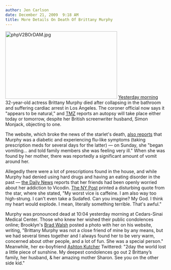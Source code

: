 ```yaml
---
author: Jen Carlson
date: December 21, 2009  9:18 AM
title: More Details On Death Of Brittany Murphy
---
```


<p><span class="mt-enclosure mt-enclosure-image" style="display: inline;"> <img alt="phpV2BOrDAM.jpg" src="https://web.archive.org/web/20110611054723im_/http://gothamist.com/attachments/arts_jen/phpV2BOrDAM.jpg" width="350" height="211" class="image-left"> </span><a href="https://web.archive.org/web/20110611054723/http://gothamist.com/2009/12/20/report_actress_brittany_murphy_dies.php">Yesterday morning</a> 32-year-old actress Brittany Murphy died after collapsing in the bathroom and suffering cardiac arrest in Los Angeles. The coroner official now says it &quot;appears to be natural,&quot; and <a href="https://web.archive.org/web/20110611054723/http://www.tmz.com/2009/12/20/brittany-murphy-simon-monjack-autopsy-death/">TMZ</a> reports an autopsy will take place either today or tomorrow, despite her British screenwriter husband, Simon Monjack, objecting to one.</p>

<p>The website, which broke the news of the starlet&apos;s death, <a href="https://web.archive.org/web/20110611054723/http://www.tmz.com/2009/12/21/brittany-murphy-cardiac-arrest-diabetes-vomit-autopsy-coroner/">also reports</a> that Murphy was a diabetic and experiencing flu-like symptoms (taking prescription meds for several days for the latter) &#x2014; on Sunday, she &quot;began vomiting... and told family members she was feeling very ill.&quot; When she was found by her mother, there was reportedly a significant amount of vomit around her.</p>

<p>Allegedly there were a lot of prescriptions found in the house, and while Murphy had denied using hard drugs and having an eating disorder in the past &#x2014; <a href="https://web.archive.org/web/20110611054723/http://www.nydailynews.com/gossip/2009/12/20/2009-12-20_actress_brittany_murphy_dies_at_32_of_heart_attack_report.html">the Daily News</a> reports that her friends had been openly worried about her addiction to Vicodin. <a href="https://web.archive.org/web/20110611054723/http://www.nypost.com/p/news/national/actress_brittany_murphy_dead_at_GDDCtbbW2aUw9YveWQhh1J">The NY Post</a> printed a disturbing quote from the star, where she stated, &quot;My worst vice is caffeine. I am also way too high-strung. I can&apos;t even take a Sudafed. Can you imagine? My God. I think my heart would explode. I mean, literally something terrible. That&apos;s awful.&quot;</p>

<p>Murphy was pronounced dead at 10:04 yesterday morning at Cedars-Sinai Medical Center. Those who knew her wished their public condolences online; Brooklyn&apos;s <a href="https://web.archive.org/web/20110611054723/http://www.bradwalsh.com/2009/12/rip-brittany/">Brad Walsh</a> posted a photo with her on his website, writing, &quot;Brittany Murphy was not a close friend of mine by any means, but we had several times together and I always found her to be very warm, concerned about other people, and a lot of fun. She was a special person.&quot; Meanwhile, her ex-boyfriend <a href="https://web.archive.org/web/20110611054723/http://twitter.com/aplusk">Ashton Kutcher</a> Twittered: &quot;2day the world lost a little piece of sunshine. My deepest condolences go out 2 Brittany&#x2019;s family, her husband, &amp; her amazing mother Sharon. See you on the other side kid.&quot;</p>